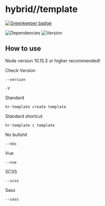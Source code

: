 # hybrid//template

[![Greenkeeper badge](https://badges.greenkeeper.io/Hybridrain/hybrid-template-cli.svg)](https://greenkeeper.io/)

![Dependencies](https://david-dm.org/Hybridrain/hybrid-template-cli.svg) ![Version](https://img.shields.io/npm/v/@hybridrain/hybrid-template-cli.svg)

## How to use

Node version 10.15.3 or higher recommended!

Check Version
```
--version
```
```
-V
```

Standard
```
hr-template create template
```
Standard shortcut
```
hr-template c template
```
No bullshit
```
--nbs
```
Vue
```
--vue
```
SCSS
```
--scss
```
Sass
```
--sass
```


